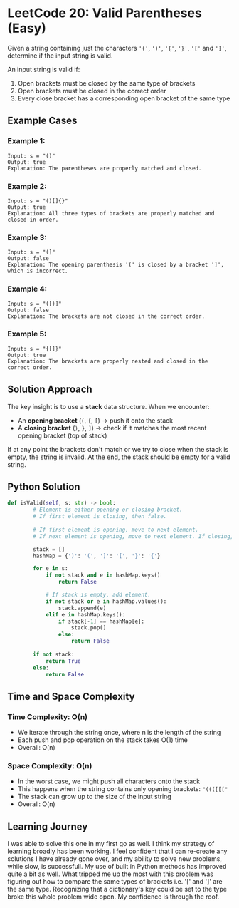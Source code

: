 # LeetCode 20: Valid Parentheses (Easy)

Given a string containing just the characters `'('`, `')'`, `'{'`, `'}'`, `'['` and `']'`, determine if the input string is valid.

An input string is valid if:
1. Open brackets must be closed by the same type of brackets
2. Open brackets must be closed in the correct order
3. Every close bracket has a corresponding open bracket of the same type

## Example Cases

### Example 1:
```
Input: s = "()"
Output: true
Explanation: The parentheses are properly matched and closed.
```

### Example 2:
```
Input: s = "()[]{}"
Output: true
Explanation: All three types of brackets are properly matched and closed in order.
```

### Example 3:
```
Input: s = "(]"
Output: false
Explanation: The opening parenthesis '(' is closed by a bracket ']', which is incorrect.
```

### Example 4:
```
Input: s = "([)]"
Output: false
Explanation: The brackets are not closed in the correct order.
```

### Example 5:
```
Input: s = "{[]}"
Output: true
Explanation: The brackets are properly nested and closed in the correct order.
```

## Solution Approach

The key insight is to use a **stack** data structure. When we encounter:
- An **opening bracket** (`(`, `{`, `[`) → push it onto the stack
- A **closing bracket** (`)`, `}`, `]`) → check if it matches the most recent opening bracket (top of stack)

If at any point the brackets don't match or we try to close when the stack is empty, the string is invalid. At the end, the stack should be empty for a valid string.

## Python Solution

```python
def isValid(self, s: str) -> bool:
        # Element is either opening or closing bracket.
        # If first element is closing, then false.
        
        # If first element is opening, move to next element.
        # If next element is opening, move to next element. If closing, it needs to be the same type as the last element.

        stack = []
        hashMap = {')': '(', ']': '[', '}': '{'}

        for e in s:
            if not stack and e in hashMap.keys()
                return False

            # If stack is empty, add element.
            if not stack or e in hashMap.values():
                stack.append(e)
            elif e in hashMap.keys():
                if stack[-1] == hashMap[e]:
                    stack.pop()
                else:
                    return False
        
        if not stack:
            return True
        else:
            return False
```


## Time and Space Complexity

### Time Complexity: **O(n)**
- We iterate through the string once, where n is the length of the string
- Each push and pop operation on the stack takes O(1) time
- Overall: O(n)

### Space Complexity: **O(n)**
- In the worst case, we might push all characters onto the stack
- This happens when the string contains only opening brackets: `"((([[["`
- The stack can grow up to the size of the input string
- Overall: O(n)

## Learning Journey

I was able to solve this one in my first go as well. I think my strategy of learning broadly has been working. I feel confident that I can re-create any solutions I have already gone over, and my ability to solve new problems, while slow, is successfull. My use of built in Python methods has improved quite a bit as well. What tripped me up the most with this problem was figuring out how to compare the same types of brackets i.e. '[' and ']' are the same type. Recognizing that a dictionary's key could be set to the type broke this whole problem wide open. My confidence is through the roof.
